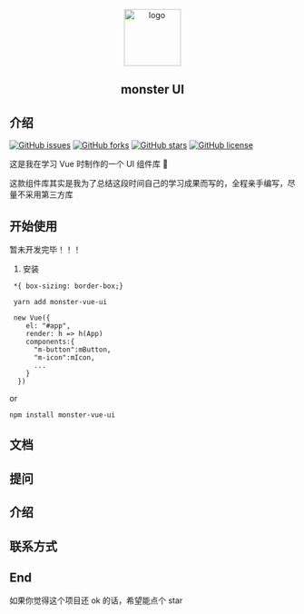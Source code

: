 <p align="center">
  <a target="_blank" rel="noopener noreferrer"><img width="100" src="public/flag.png" alt="logo"></a>
</p>

<h2 align="center">monster UI </h2>

## 介绍

[![GitHub issues](https://img.shields.io/github/issues/xiaoguaishou404/monster)](https://github.com/xiaoguaishou404/monster/issues)
[![GitHub forks](https://img.shields.io/github/forks/xiaoguaishou404/monster)](https://github.com/xiaoguaishou404/monster/network)
[![GitHub stars](https://img.shields.io/github/stars/xiaoguaishou404/monster)](https://github.com/xiaoguaishou404/monster/stargazers)
[![GitHub license](https://img.shields.io/github/license/xiaoguaishou404/monster)](https://github.com/xiaoguaishou404/monster/blob/main/LICENSE)

这是我在学习 Vue 时制作的一个 UI 组件库 👀

这款组件库其实是我为了总结这段时间自己的学习成果而写的，全程亲手编写，尽量不采用第三方库

## 开始使用

暂未开发完毕！！！

1. 安装
 

```
 *{ box-sizing: border-box;}

 yarn add monster-vue-ui

 new Vue({
    el: "#app",
    render: h => h(App)
    components:{
      "m-button":mButton,
      "m-icon":mIcon,
      ...
    }
  })

```

or

 `npm install monster-vue-ui `

## 文档

## 提问

## 介绍

## 联系方式

## End

如果你觉得这个项目还 ok 的话，希望能点个 star
